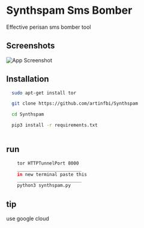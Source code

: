 # Synthspam Sms Bomber
Effective perisan sms bomber tool

## Screenshots

![App Screenshot](https://i.imgur.com/6viWVI9.png)


## Installation



```bash
  sudo apt-get install tor

  git clone https://github.com/artinfbi/Synthspam

  cd Synthspam

  pip3 install -r requirements.txt
  
```
## run 
```bash
    tor HTTPTunnelPort 8000
    ________________________
    in new terminal paste this
    ________________________
    python3 synthspam.py
```

## tip 

use google cloud 


